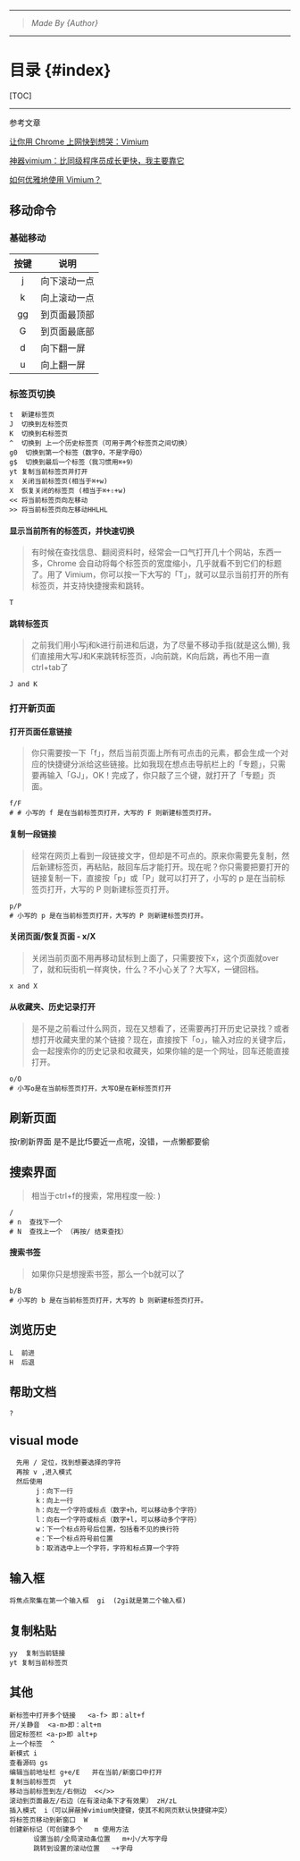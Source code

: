 ----------------------------------------------
> *Made By {Author}*
----------------------------------------------

# 目录 {#index}

[TOC]











--------------------------------------------

参考文章

[让你用 Chrome 上网快到想哭：Vimium](https://sspai.com/post/27723)

[神器vimium：比同级程序员成长更快，我主要靠它](https://zhuanlan.zhihu.com/p/38179086)

[如何优雅地使用 Vimium？](https://www.zhihu.com/question/23483616?sort=created)





## 移动命令

### 基础移动

| 按键 | 说明         |
| :--: | ------------ |
|  j   | 向下滚动一点 |
|  k   | 向上滚动一点 |
|  gg  | 到页面最顶部 |
|  G   | 到页面最底部 |
|  d   | 向下翻一屏   |
|  u   | 向上翻一屏   |











### 标签页切换

```shell
t  新建标签页
J  切换到左标签页
K  切换到右标签页
^  切换到 上一个历史标签页（可用于两个标签页之间切换）
g0  切换到第一个标签（数字0，不是字母O）
g$  切换到最后一个标签（我习惯用⌘+9）
yt 复制当前标签页并打开
x  关闭当前标签页(相当于⌘+w)
X  恢复关闭的标签页 (相当于⌘+⇧+w)
<< 将当前标签页向左移动
>> 将当前标签页向左移动HHLHL
```



#### 显示当前所有的标签页，并快速切换

> 有时候在查找信息、翻阅资料时，经常会一口气打开几十个网站，东西一多，Chrome 会自动将每个标签页的宽度缩小，几乎就看不到它们的标题了。用了 Vimium，你可以按一下大写的「T」，就可以显示当前打开的所有标签页，并支持快捷搜索和跳转。

```shell
T
```



#### 跳转标签页

>之前我们用小写j和k进行前进和后退，为了尽量不移动手指(就是这么懒), 我们直接用大写J和K来跳转标签页，J向前跳，K向后跳，再也不用一直ctrl+tab了

```shell
J and K
```









### 打开新页面

#### 打开页面任意链接

> 你只需要按一下「f」，然后当前页面上所有可点击的元素，都会生成一个对应的快捷键分派给这些链接。比如我现在想点击导航栏上的「专题」，只需要再输入「GJ」，OK！完成了，你只敲了三个键，就打开了「专题」页面。

```shell
f/F
# # 小写的 f 是在当前标签页打开，大写的 F 则新建标签页打开。 
```



#### 复制一段链接

> 经常在网页上看到一段链接文字，但却是不可点的。原来你需要先复制，然后新建标签页，再粘贴，敲回车后才能打开。现在呢？你只需要把要打开的链接复制一下，直接按「p」或「P」就可以打开了，小写的 p 是在当前标签页打开，大写的 P 则新建标签页打开。 

```shell
p/P
# 小写的 p 是在当前标签页打开，大写的 P 则新建标签页打开。 
```



#### 关闭页面/恢复页面 - x/X

> 关闭当前页面不用再移动鼠标到上面了，只需要按下x，这个页面就over了，就和玩街机一样爽快，什么？不小心关了？大写X，一键回档。

```shell
x and X
```



#### 从收藏夹、历史记录打开

> 是不是之前看过什么网页，现在又想看了，还需要再打开历史记录找？或者想打开收藏夹里的某个链接？现在，直接按下「o」，输入对应的关键字后，会一起搜索你的历史记录和收藏夹，如果你输的是一个网址，回车还能直接打开。

```shell
o/O
# 小写o是在当前标签页打开，大写O是在新标签页打开
```



## 刷新页面

按r刷新界面
是不是比f5要近一点呢，没错，一点懒都要偷







## 搜索界面

> 相当于ctrl+f的搜索，常用程度一般: )

```shell
/
# n  查找下一个
# N  查找上一个 （再按/ 结束查找）
```



#### 搜索书签

> 如果你只是想搜索书签，那么一个b就可以了

```shell
b/B
# 小写的 b 是在当前标签页打开，大写的 b 则新建标签页打开。
```



## 浏览历史

```text
L  前进
H  后退
```







## 帮助文档

```shell
?
```





## visual mode

```shell
　先用 / 定位，找到想要选择的字符
　再按 v ,进入模式
　然后使用
　　　　j：向下一行
　　　　k：向上一行
　　　　h：向左一个字符或标点（数字+h，可以移动多个字符）
　　　　l：向右一个字符或标点（数字+l，可以移动多个字符）
　　　　w：下一个标点符号后位置，包括看不见的换行符
　　　　e：下一个标点符号前位置
　　　　b：取消选中上一个字符，字符和标点算一个字符
```





## 输入框

```shell
将焦点聚集在第一个输入框  gi  (2gi就是第二个输入框)
```





## 复制粘贴

```shell
yy	复制当前链接 
yt 复制当前标签页
```





## 其他

```shell
新标签中打开多个链接   <a-f> 即：alt+f
开/关静音  <a-m>即：alt+m
固定标签栏 <a-p>即 alt+p
上一个标签  ^
新模式 i
查看源码 gs
编辑当前地址栏 g+e/E   并在当前/新窗口中打开
复制当前标签页  yt
移动当前标签到左/右侧边  <</>>
滚动到页面最左/右边（在有滚动条下才有效果） zH/zL
插入模式  i（可以屏蔽掉vimium快捷键，使其不和网页默认快捷键冲突）
将标签页移动到新窗口  W
创建新标记（可创建多个   m 使用方法
      设置当前/全局滚动条位置   m+小/大写字母
      跳转到设置的滚动位置   ~+字母
```

